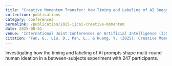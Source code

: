 ```yaml
---
title: "Creative Momentum Transfer: How Timing and Labeling of AI Suggestions Shape Iterative Human Ideation (CCF A)"
collection: publications
category: conferences
permalink: /publication/2025-ijcai-creative-momentum
date: 2025-08-01
venue: 'International Joint Conferences on Artificial Intelligence (IJCAI)'
citation: 'Fan, G., Liu, D., Pan, L., & Huang, Y. (2025). Creative Momentum Transfer: How Timing and Labeling of AI Suggestions Shape Iterative Human Ideation. In <i>International Joint Conferences on Artificial Intelligence (IJCAI)</i>.'
---
```


Investigating how the timing and labeling of AI prompts shape multi-round human ideation in a between-subjects experiment with 247 participants.

